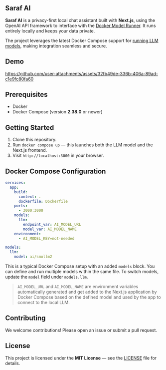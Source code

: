 ## Saraf AI

**Saraf AI** is a privacy-first local chat assistant built with **Next.js**, using the OpenAI API framework to interface with the [Docker Model Runner](https://docs.docker.com/ai/model-runner). It runs entirely locally and keeps your data private.

The project leverages the latest Docker Compose support for [running LLM models](https://docs.docker.com/ai/compose/models-and-compose/), making integration seamless and secure.

## Demo

https://github.com/user-attachments/assets/32fb49de-336b-406a-89ad-c1e9fc80fa60

## Prerequisites

- Docker
- Docker Compose (version **2.38.0** or newer)

## Getting Started

1. Clone this repository.
2. Run `docker compose up` — this launches both the LLM model and the Next.js frontend.
3. Visit `http://localhost:3000` in your browser.

## Docker Compose Configuration

```yaml
services:
  app:
    build:
      context: .
      dockerfile: Dockerfile
    ports:
      - 3000:3000
    models:
      llm:
        endpoint_var: AI_MODEL_URL
        model_var: AI_MODEL_NAME
    environment:
      - AI_MODEL_KEY=not-needed

models:
  llm:
    model: ai/smollm2
```

This is a typical Docker Compose setup with an added `models` block. You can define and run multiple models within the same file. To switch models, update the `model` field under `models.llm`.

> `AI_MODEL_URL` and `AI_MODEL_NAME` are environment variables automatically generated and get added to the Next.js application by Docker Compose based on the defined model and used by the app to connect to the local LLM.

## Contributing

We welcome contributions! Please open an issue or submit a pull request.

## License

This project is licensed under the **MIT License** — see the [LICENSE](LICENSE) file for details.

